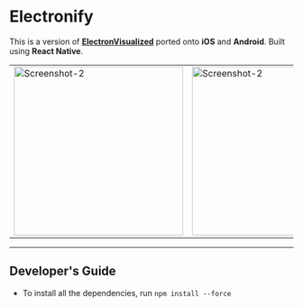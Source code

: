 # Electronify

This is a version of [**ElectronVisualized**](https://github.com/wonmor/ElectronVisualized) ported onto **iOS** and **Android**. Built using **React Native**.

<table><tr>

<td valign="center"><img width="300" alt="Screenshot-2" src="https://user-images.githubusercontent.com/35755386/208797665-a75e3a2c-1f95-41b7-ae83-c3779d177212.PNG"></td>

<td valign="center"><img width="300" alt="Screenshot-2" src="https://user-images.githubusercontent.com/35755386/204160612-a1c90e26-92b6-4118-b4c6-2790a3b9cb65.jpeg"></td>

</tr></table>

---

## Developer's Guide

- To install all the dependencies, run ```npm install --force```

